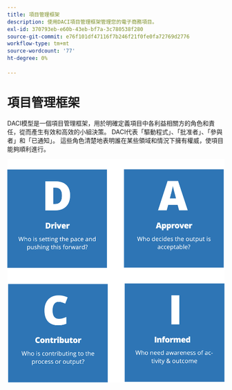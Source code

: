 ```yaml
---
title: 項目管理框架
description: 使用DACI項目管理框架管理您的電子商務項目。
exl-id: 370793eb-e60b-43eb-bf7a-3c780538f280
source-git-commit: e76f101df47116f7b246f21f0fe0fa72769d2776
workflow-type: tm+mt
source-wordcount: '77'
ht-degree: 0%

---
```


# 項目管理框架

DACI模型是一個項目管理框架，用於明確定義項目中各利益相關方的角色和責任，從而產生有效和高效的小組決策。 DACI代表「驅動程式」、「批准者」、「參與者」和「已通知」。 這些角色清楚地表明誰在某些領域和情況下擁有權威，使項目能夠順利進行。

![DACI項目管理圖](../../assets/playbooks/daci-model.png)
